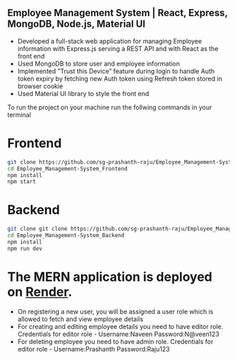 ## Employee Management System | React, Express, MongoDB, Node.js, Material UI

- Developed a full-stack web application for managing Employee information with Express.js serving a REST API and with React as the front end
- Used MongoDB to store user and employee information
- Implemented ”Trust this Device” feature during login to handle Auth token expiry by fetching new Auth token using Refresh token stored in browser cookie
- Used Material UI library to style the front end

To run the project on your machine run the follwing commands in your terminal

# Frontend
```sh
git clone https://github.com/sg-prashanth-raju/Employee_Management-System_Frontend
cd Employee_Management-System_Frontend
npm install
npm start
```

# Backend
```sh
git clone git clone https://github.com/sg-prashanth-raju/Employee_Management-System_Backend
cd Employee_Management-System_Backend
npm install
npm run dev
```

# The MERN application is deployed on [Render].
- On registering a new user, you will be assigned a user role which is allowed to fetch and view employee details
- For creating and editing employee details you need to have editor role. Credentials for editor role - Username:Naveen Password:N@veen123
- For deleting employee you need to have admin role. Credentials for editor role - Username:Prashanth Password:Raju123

[//]: # (These are reference links used in the body of this note and get stripped out when the markdown processor does its job. There is no need to format nicely because it shouldn't be seen. Thanks SO - http://stackoverflow.com/questions/4823468/store-comments-in-markdown-syntax)
   [Render]: <https://employeemanagementsystem-4qjp.onrender.com>
